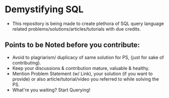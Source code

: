 # Demystifying SQL
- This repository is being made to create plethora of SQL query language related problems/solutions/articles/tutorials with due credits.

## Points to be Noted before you contribute:
- Avoid to plagriarism/ duplicacy of same solution for PS, (just for sake of contributing).
- Keep your discussions & contribution mature, valuable & healthy.
- Mention Problem Statement (w/ Link), your solution (if you want to provide) or also article/tutorial/video you referred to while solving the PS.
- What're you waiting? Start Querying!  

